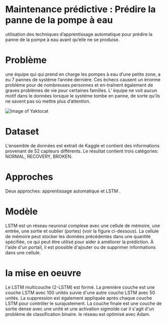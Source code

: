 # Maintenance prédictive : Prédire la panne de la pompe à eau
utilisation des techniques d’apprentissage automatique pour prédire la panne de la pompe à eau avant qu’elle ne se produise.

# Problème
une équipe qui qui prend en charge les pompes à eau d’une petite zone, a eu 7 pannes de systéme l’année derniére.
Ces ́echecs causent un ́enorme probléme pour de nombreuses personnes et en-traînent également de graves problémes de vie pour certaines familles. L’ ́equipe ne voit aucun motif dans le données lorsque le systéme tombe en panne, de sorte qu’ils ne savent pas où mettre plus d’attention.


![Image of Yaktocat](https://github.com/zahrael97/Maintenance-predictive-Predire-la-panne-de-la-pompe-eau/blob/master/img/pump.jpg)
# Dataset

L'ensemble de données est extrait de Kaggle et contient des informations provenant de 52 capteurs différents.
Le résultat contient trois catégories: NORMAL, RECOVERY, BROKEN.

# Approches
Deux approches: apprentissage automatique et LSTM . 

# Modèle
LSTM est un réseau neuronal complexe avec une cellule de mémoire, une entrée, une sortie et
oublier (portes) (voir la figure ci-dessous). La cellule de mémoire peut stocker les données précédentes dans une quantité spécifiée, ce qui
peut être utilisé pour aider à améliorer la prédiction. À l'aide d'un portail, il est possible d'ajouter ou de supprimer
informations dans une cellule.

# la mise en oeuvre
Le LSTM multicouche (2-LSTM) est formé. La première couche est une couche LSTM avec 100 unités suivie d'une autre couche LSTM avec 50 unités. La suppression est également appliquée après chaque couche LSTM pour contrôler le surajustement. La couche finale est une couche de sortie dense avec une unité et une activation sigmoïde car il s'agit d'un problème de classification binaire. le réseau est optimisé avec Adam.

